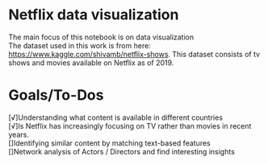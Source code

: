 # Netflix data visualization

The main focus of this notebook is on data visualization  
The dataset used in this work is from here: https://www.kaggle.com/shivamb/netflix-shows. This dataset consists of tv shows and movies available on Netflix as of 2019.   

# Goals/To-Dos  
[√]Understanding what content is available in different countries  
[√]Is Netflix has increasingly focusing on TV rather than movies in recent years.  
[]Identifying similar content by matching text-based features  
[]Network analysis of Actors / Directors and find interesting insights  
